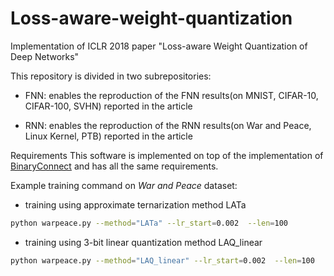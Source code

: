 # Loss-aware-weight-quantization
Implementation of ICLR 2018 paper "Loss-aware Weight Quantization of Deep Networks"


This repository is divided in two subrepositories:

- FNN: enables the reproduction of the FNN results(on MNIST, CIFAR-10, CIFAR-100, SVHN) reported in the article

- RNN: enables the reproduction of the RNN results(on War and Peace, Linux Kernel, PTB) reported in the article

Requirements
This software is implemented on top of the implementation of [BinaryConnect](https://github.com/MatthieuCourbariaux/BinaryConnect) and has all the same requirements. 


Example training command  on *War and Peace* dataset:
- training using approximate ternarization method LATa
```sh
python warpeace.py --method="LATa" --lr_start=0.002  --len=100
```
- training using 3-bit linear quantization method LAQ_linear
```sh
python warpeace.py --method="LAQ_linear" --lr_start=0.002  --len=100
```
